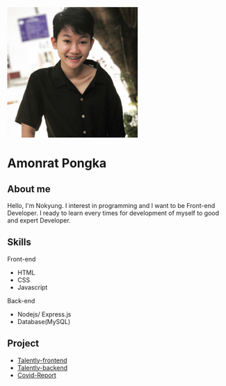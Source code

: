 <img style="width: 300px; height: 300px" src="IMG_0202.jpg">

# Amonrat Pongka

## About me

Hello, I'm Nokyung. I interest in programming and I want to be Front-end Developer. 
I ready to learn every times for development of myself to good and expert Developer.

## Skills

Front-end
- HTML
- CSS
- Javascript

Back-end
- Nodejs/ Express.js
- Database(MySQL)

## Project
- [Talently-frontend](https://github.com/patrick-mint/Talently-frontend)
- [Talently-backend](https://github.com/patrick-mint/Talently-backend)
- [Covid-Report](https://github.com/P-Amonrat/new-devcamp/tree/main/Personal%20Project)

